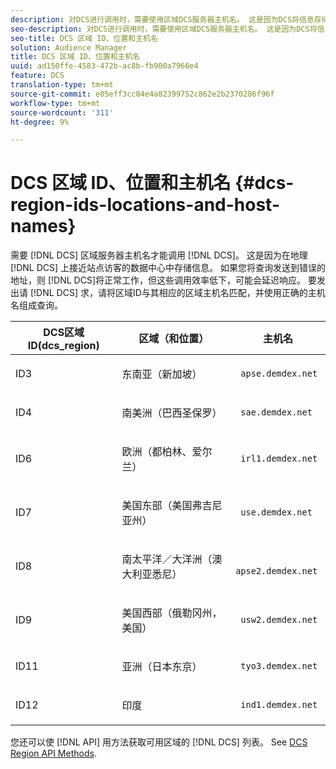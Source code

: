 ```yaml
---
description: 对DCS进行调用时，需要使用区域DCS服务器主机名。 这是因为DCS将信息存储在地理位置接近站点访客的数据中心中。 如果将查询发送到错误的DCS，则这些调用将正常工作，但这些调用效率低下，可能会延迟响应。 要发出DCS请求，请将区域ID与其相应的区域主机名匹配，并使用正确的主机名组成查询。
seo-description: 对DCS进行调用时，需要使用区域DCS服务器主机名。 这是因为DCS将信息存储在地理位置接近站点访客的数据中心中。 如果将查询发送到错误的DCS，则这些调用将正常工作，但这些调用效率低下，可能会延迟响应。 要发出DCS请求，请将区域ID与其相应的区域主机名匹配，并使用正确的主机名组成查询。
seo-title: DCS 区域 ID、位置和主机名
solution: Audience Manager
title: DCS 区域 ID、位置和主机名
uuid: ad150ffe-4583-472b-ac8b-fb900a7966e4
feature: DCS
translation-type: tm+mt
source-git-commit: e05eff3cc04e4a82399752c862e2b2370286f96f
workflow-type: tm+mt
source-wordcount: '311'
ht-degree: 9%

---
```



# DCS 区域 ID、位置和主机名 {#dcs-region-ids-locations-and-host-names}

需要 [!DNL DCS] 区域服务器主机名才能调用 [!DNL DCS]。 这是因为在地理 [!DNL DCS] 上接近站点访客的数据中心中存储信息。 如果您将查询发送到错误的地址，则 [!DNL DCS]将正常工作，但这些调用效率低下，可能会延迟响应。 要发出请 [!DNL DCS] 求，请将区域ID与其相应的区域主机名匹配，并使用正确的主机名组成查询。

<table id="table_643212E4F9C64DFF9443904B01D89CB3"> 
 <thead> 
  <tr> 
   <th colname="col1" class="entry"> DCS区域ID(dcs_region) </th> 
   <th colname="col2" class="entry"> 区域（和位置） </th> 
   <th colname="col3" class="entry"> 主机名 </th> 
  </tr> 
 </thead>
 <tbody> 
  <tr> 
   <td colname="col1"> <p>ID3 </p> </td> 
   <td colname="col2"> <p>东南亚（新加坡） </p> </td> 
   <td colname="col3"> <p> <code> apse.demdex.net</code> </p> </td> 
  </tr> 
  <tr> 
   <td colname="col1"> <p>ID4 </p> </td> 
   <td colname="col2"> <p>南美洲（巴西圣保罗） </p> </td> 
   <td colname="col3"> <p> <code> sae.demdex.net</code> </p> </td> 
  </tr> 
  <tr> 
   <td colname="col1"> <p>ID6 </p> </td> 
   <td colname="col2"> <p>欧洲（都柏林、爱尔兰） </p> </td> 
   <td colname="col3"> <p> <code> irl1.demdex.net</code> </p> </td> 
  </tr> 
  <tr> 
   <td colname="col1"> <p>ID7 </p> </td> 
   <td colname="col2"> <p>美国东部（美国弗吉尼亚州） </p> </td> 
   <td colname="col3"> <p> <code> use.demdex.net</code> </p> </td> 
  </tr> 
  <tr> 
   <td colname="col1"> <p>ID8 </p> </td> 
   <td colname="col2"> <p>南太平洋／大洋洲（澳大利亚悉尼） </p> </td> 
   <td colname="col3"> <p> <code> apse2.demdex.net</code> </p> </td> 
  </tr> 
  <tr> 
   <td colname="col1"> <p>ID9 </p> </td> 
   <td colname="col2"> <p>美国西部（俄勒冈州，美国） </p> </td> 
   <td colname="col3"> <p> <code> usw2.demdex.net</code> </p> </td> 
  </tr> 
  <tr> 
   <td colname="col1"> <p>ID11 </p> </td> 
   <td colname="col2"> <p>亚洲（日本东京） </p> </td> 
   <td colname="col3"> <p> <code> tyo3.demdex.net</code> </p> </td> 
  </tr>
  <tr> 
   <td colname="col1"> <p>ID12 </p> </td> 
   <td colname="col2"> <p>印度 </p> </td> 
   <td colname="col3"> <p> <code> ind1.demdex.net</code> </p> </td> 
  </tr> 
 </tbody> 
</table>

您还可以使 [!DNL API] 用方法获取可用区域的 [!DNL DCS] 列表。 See [DCS Region API Methods](../../../api/rest-api-main/aam-api-dcs-regions.md).